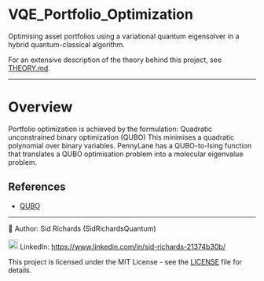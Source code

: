 # VQE_Portfolio_Optimization

Optimising asset portfolios using a variational quantum eigensolver in a hybrid quantum-classical algorithm.

For an extensive description of the theory behind this project, see [THEORY.md](THEORY.md).

---

# Overview

Portfolio optimization is achieved by the formulation: Quadratic unconstrained binary optimization (QUBO)
This minimises a quadratic polynomial over binary variables.
PennyLane has a QUBO-to-Ising function that translates a QUBO optimisation problem into a molecular eigenvalue problem.


## References

- [QUBO](https://en.m.wikipedia.org/wiki/Quadratic_unconstrained_binary_optimization)

---

📘 Author: Sid Richards (SidRichardsQuantum)

<img src="https://cdn.jsdelivr.net/gh/devicons/devicon/icons/linkedin/linkedin-original.svg" width="20" /> LinkedIn: https://www.linkedin.com/in/sid-richards-21374b30b/

This project is licensed under the MIT License - see the [LICENSE](LICENSE) file for details.
